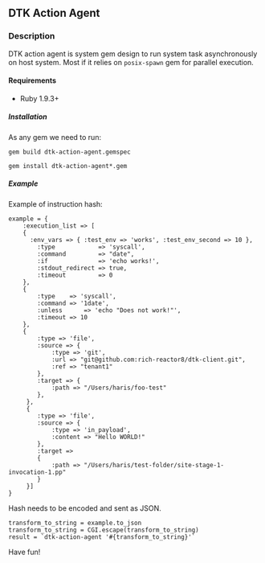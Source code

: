 ## DTK Action Agent

### Description

DTK action agent is system gem design to run system task asynchronously on host system. Most if it relies on `posix-spawn` gem for parallel execution.

#### Requirements

* Ruby 1.9.3+

##### Installation

As any gem we need to run:

	gem build dtk-action-agent.gemspec

	gem install dtk-action-agent*.gem

##### Example

Example of instruction hash:

	example = {
    	:execution_list => [
        {
          :env_vars => { :test_env => 'works', :test_env_second => 10 },
        	:type            => 'syscall',
        	:command         => "date",
        	:if              => 'echo works!',
        	:stdout_redirect => true,
            :timeout         => 0
      	},
      	{
        	:type    => 'syscall',
        	:command => '1date',
        	:unless      => 'echo "Does not work!"',
            :timeout => 10
        },
        {
        	:type => 'file',
        	:source => {
            	:type => 'git',
            	:url => "git@github.com:rich-reactor8/dtk-client.git",
            	:ref => "tenant1"
            },
        	:target => {
            	:path => "/Users/haris/foo-test"
            },
         },
         {
        	:type => 'file',
        	:source => {
          		:type => 'in_payload',
          		:content => "Hello WORLD!"
        	},
        	:target =>
        	{
          		:path => "/Users/haris/test-folder/site-stage-1-invocation-1.pp"
        	}
         }]
	}

Hash needs to be encoded and sent as JSON.

	transform_to_string = example.to_json
  	transform_to_string = CGI.escape(transform_to_string)
 	result = `dtk-action-agent '#{transform_to_string}'`

Have fun!